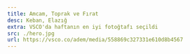```yaml
---
title: Amcam, Toprak ve Fırat
desc: Keban, Elazığ
extra: VSCO'da haftanın en iyi fotoğtafı seçildi
src: ./hero.jpg
url: https://vsco.co/adem/media/558869c327331e610d8b4567
---
```

